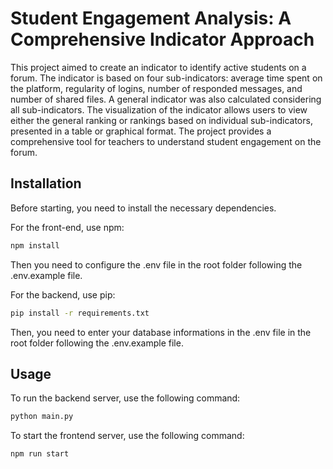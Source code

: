 # Student Engagement Analysis: A Comprehensive Indicator Approach

This project aimed to create an indicator to identify active students on a forum. The indicator is based on four sub-indicators: average time spent on the platform, regularity of logins, number of responded messages, and number of shared files. A general indicator was also calculated considering all sub-indicators. The visualization of the indicator allows users to view either the general ranking or rankings based on individual sub-indicators, presented in a table or graphical format. The project provides a comprehensive tool for teachers to understand student engagement on the forum.

## Installation

Before starting, you need to install the necessary dependencies.

For the front-end, use npm:

```bash
npm install
```

Then you need to configure the .env file in the root folder following the .env.example file.

For the backend, use pip:

```bash
pip install -r requirements.txt
```

Then, you need to enter your database informations in the .env file in the root folder following the .env.example file.

## Usage

To run the backend server, use the following command:

```bash
python main.py
```

To start the frontend server, use the following command:

```bash
npm run start
```
